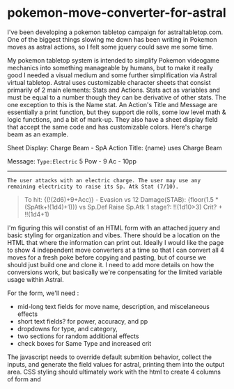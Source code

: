 # pokemon-move-converter-for-astral
I've been developing a pokemon tabletop campaign for astraltabletop.com. One of the biggest things slowing me down has been writing in Pokemon moves as astral actions, so I felt some jquery could save me some time.

My pokemon tabletop system is intended to simplify Pokemon videogame mechanics into something manageable by humans, but to make it really good I needed a visual medium and some further simplification via Astral virtual tabletop. Astral uses customizable character sheets that consist primarily of 2 main elements: Stats and Actions. Stats act as variables and must be equal to a number though they can be derivative of other stats. The one exception to this is the Name stat. An Action's Title and Message are essentially a print function, but they support die rolls, some low level math & logic functions, and a bit of mark-up. They also have a sheet display field that accept the same code and has customizable colors. Here's charge beam as an example.

Sheet Display: Charge Beam - SpA
Action Title: {name} uses Charge Beam

Message:
  `Type:Electric`
  5 Pow - 9 Ac - 10pp
  ___
  ```
  The user attacks with an electric charge. The user may use any remaining electricity to raise its Sp. Atk Stat (7/10).
  ```
  >To hit: {(!(2d6)+9+Acc)} - Evasion vs 12
  >Damage(STAB): {floor(1.5 * (SpAtk+!(1d4)+1))} vs Sp.Def
  >Raise Sp.Atk 1 stage?: !!(1d10>3)
  >Crit? + !!(1d4+1)


I'm figuring this will constist of an HTML form with an attached jquery and basic styling for organization and vibes. There should be a location on the HTML that where the information can print out. Ideally I would like the page to show 4 independent move converters at a time so that I can convert all 4 moves for a fresh poke before copying and pasting, but of course we should just build one and clone it.
I need to add more details on how the conversions work, but basically we're conpensating for the limited variable usage within Astral.

For the form, we'll need :
- mid-long text fields for move name, description, and miscelaneous effects
- short text fields? for power, accuracy, and pp
- dropdowns for type, and category,
- two sections for random additional effects
- check boxes for Same Type and increased crit

The javascript needs to override default submition behavior, collect the inputs, and generate the field values for astral, printing them into the output area.
CSS styling should ultimately work with the html to create 4 columns of form and
